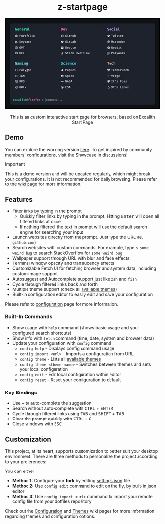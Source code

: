 <div align="center">
	<h1 align="center">z-startpage</h1>
	<img src=".github/startpage.gif" />

This is an custom interactive start page for browsers, based on Excalith Start Page

</div>

## Demo

You can explore the working version [here](https://excalith-start-page.vercel.app). To get inspired by community members' configurations, visit the [Showcase](https://github.com/excalith/excalith-start-page/discussions/categories/showcase) in discussions!

> [!IMPORTANT]
> This is a demo version and will be updated regularly, which might break your configurations. It is not recommended for daily browsing. Please refer to the [wiki page](https://github.com/excalith/excalith-start-page/wiki/Getting-Started) for more information.

## Features

- Filter links by typing in the prompt
  - Quickly filter links by typing in the prompt. Hitting <kbd>Enter</kbd> will open all filtered links at once
  - If nothing filtered, the text in prompt will use the default search engine for searching your input
- Launch websites directly from the prompt. Just type the URL (ie. `github.com`)
- Search websites with custom commands. For example, type `s some weird bug` to search StackOverflow for `some weird bug`
- Wallpaper support through URL with blur and fade effects
- Terminal window opacity and translucency effects
- Customizable Fetch UI for fetching browser and system data, including custom image support
- Autosuggest and Autocomplete support just like `zsh` and `fish`
- Cycle through filtered links back and forth
- Multiple theme support (check all [available themes](./data/themes/))
- Built-in configuration editor to easily edit and save your configuration

Please refer to [configuration](https://github.com/excalith/excalith-start-page/wiki/Configuration) page for more information.

### Built-In Commands

- Show usage with `help` command (shows basic usage and your configured search shortcuts)
- Show info with `fetch` command (time, date, system and browser data)
- Update your configuration with `config` command
  - `config help` - Displays config command usage
  - `config import <url>` - Imports a configuration from URL
  - `config theme` - Lists all [available themes](./data/themes/)
  - `config theme <theme-name>` - Switches between themes and sets your local configuration
  - `config edit` - Edit local configuration within editor
  - `config reset` - Reset your configuration to default

### Key Bindings

- Use <kbd>→</kbd> to auto-complete the suggestion
- Search without auto-complete with <kbd>CTRL</kbd> + <kbd>ENTER</kbd>
- Cycle through filtered links using <kbd>TAB</kbd> and <kbd>SHIFT</kbd> + <kbd>TAB</kbd>
- Clear the prompt quickly with <kbd>CTRL</kbd> + <kbd>C</kbd>
- Close windows with <kbd>ESC</kbd>

## Customization

This project, at its heart, supports customization to better suit your desktop environment. There are three methods to personalize the project according to your preferences:

You can either
- **Method 1:** Configure your **fork** by editing [settings.json](./data/settings.json) file
- **Method 2:** Use `config edit` command to edit on the fly, by built-in json editor
- **Method 3:** Use `config import <url>` command to import your remote config file from your dotfiles repository
  
Check out the [Configuration](https://github.com/excalith/excalith-start-page/wiki/Configuration) and [Themes](https://github.com/excalith/excalith-start-page/wiki/Themes) wiki pages for more information regarding themes and configuration options.
